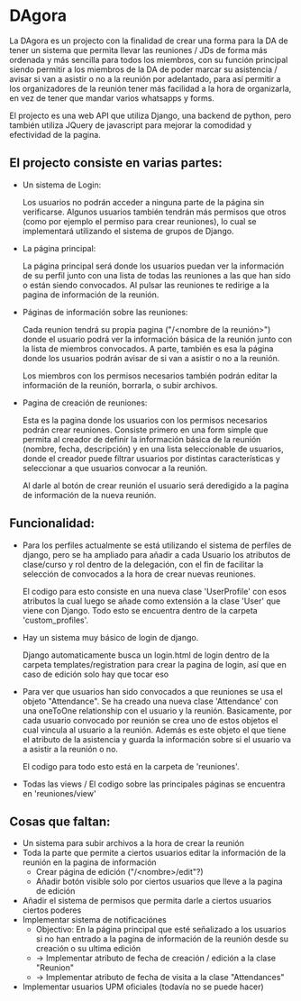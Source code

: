 # DAgora

La DAgora es un projecto con la finalidad de crear una forma para la DA de tener un sistema que permita llevar las reuniones / JDs de forma más ordenada
y más sencilla para todos los miembros, con su función principal siendo permitir a los miembros de la DA de poder marcar su asistencia / avisar si van a asistir
o no a la reunión por adelantado, para así permitir a los organizadores de la reunión tener más facilidad a la hora de organizarla, en vez de tener que mandar varios 
whatsapps y forms.

El projecto es una web API que utiliza Django, una backend de python, pero también utiliza JQuery de javascript para mejorar la comodidad y efectividad de la pagina.

El projecto consiste en varias partes:
- 
- Un sistema de Login:

    Los usuarios no podrán acceder a ninguna parte de la página sin verificarse. Algunos usuarios también tendrán más permisos que otros (como por ejemplo el permiso para crear 
    reuniones), lo cual se implementará utilizando el sistema de grupos de Django. 
  
 - La página principal:
  
    La página principal será donde los usuarios puedan ver la información de su perfil junto con una lista de todas las reuniones a las que han sido o están siendo 
    convocados. Al pulsar las reuniones te redirige a la pagina de información de la reunión.
  
 - Páginas de información sobre las reuniones:
  
    Cada reunion tendrá su propia pagina ("/<nombre de la reunión>") donde el usuario podrá ver la información básica de la reunión junto con la lista de miembros convocados.
    A parte, también es esa la página donde los usuarios podrán avisar de si van a asistir o no a la reunión.

    Los miembros con los permisos necesarios también podrán editar la información de la reunión, borrarla, o subir archivos.
  
 - Pagina de creación de reuniones:
 
    Esta es la pagina donde los usuarios con los permisos necesarios podrán crear reuniones. Consiste primero en una form simple que permita al creador de definir la
    información básica de la reunión (nombre, fecha, descripción) y en una lista seleccionable de usuarios, donde el creador puede filtrar usuarios por distintas 
    características y seleccionar a que usuarios convocar a la reunión.

    Al darle al botón de crear reunión el usuario será deredigido a la pagina de información de la nueva reunión.
    
    
Funcionalidad:
-
- Para los perfiles actualmente se está utilizando el sistema de perfiles de django, pero se ha ampliado para añadir a cada Usuario los atributos de clase/curso y
rol dentro de la delegación, con el fin de facilitar la selección de convocados a la hora de crear nuevas reuniones. 

  El codigo para esto consiste en una nueva clase 'UserProfile' con esos atributos la cual luego se añade como extensión a la clase 'User' que viene con Django.
  Todo esto se encuentra dentro de la carpeta 'custom_profiles'.

- Hay un sistema muy básico de login de django. 

  Django automaticamente busca un login.html de login dentro de la carpeta templates/registration para crear la pagina de login, así que en caso de edición solo 
  hay que tocar eso

- Para ver que usuarios han sido convocados a que reuniones se usa el objeto "Attendance". Se ha creado una nueva clase 'Attendance' con una oneToOne relationship 
con el usuario y la reunión. Basicamente, por cada usuario convocado por reunión se crea uno de estos objetos el cual vincula al usuario a la reunión. Además es este
objeto el que tiene el atributo de la asistencia y guarda la información sobre si el usuario va a asistir a la reunión o no.

  El codigo para todo esto está en la carpeta de 'reuniones'.
  
- Todas las views / El codigo sobre las principales páginas se encuentra en 'reuniones/view'


Cosas que faltan:
 -
 - Un sistema para subir archivos a la hora de crear la reunión
 - Toda la parte que permite a ciertos usuarios editar la información de la reunión en la pagina de información
    - Crear página de edición ("/&lt;nombre>/edit"?)
    - Añadir botón visible solo por ciertos usuarios que lleve a la pagina de edición 
 - Añadir el sistema de permisos que permita darle a ciertos usuarios ciertos poderes
 - Implementar sistema de notificaciónes
    - Objectivo: En la página principal que esté señalizado a los usuarios si no han entrado a la pagina de información de la reunión desde su creación o su ultima
    edición
    - → Implementar atributo de fecha de creación / edición a la clase "Reunion"
    - → Implementar atributo de fecha de visita a la clase "Attendances"
 -  Implementar usuarios UPM oficiales (todavía no se puede hacer)
 
 
  
  
